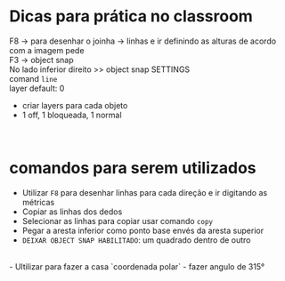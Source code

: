 # Dicas para prática no classroom

F8 -> para desenhar o joinha -> linhas e ir definindo as alturas de acordo com a imagem pede
 <br> 
F3 -> object snap
 <br> 
No lado inferior direito >> object snap SETTINGS
 <br> 
comand `line`
 <br> 
layer default: 0
- criar layers para cada objeto 
- 1 off, 1 bloqueada, 1 normal
 <br> 

# comandos para serem utilizados 

- Utilizar `F8` para desenhar linhas para cada direção e ir digitando as métricas <br> 
- Copiar as linhas dos dedos <br> 
- Selecionar as linhas para copiar usar comando `copy` <br> 
- Pegar a aresta inferior como ponto base envés da aresta superior <br>
- `DEIXAR OBJECT SNAP HABILITADO`: um quadrado dentro de outro
 <br>
- Ultilizar para fazer a casa `coordenada polar`
- fazer angulo de 315° 
